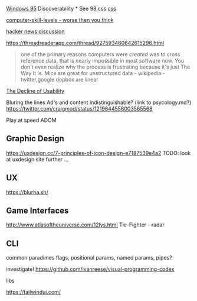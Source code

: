 [Windows 95](https://twitter.com/tuomassalo/status/978717292023500805)
Discoverability
    * See 98.css [css](./css.md)

[computer-skill-levels - worse then you think](https://www.nngroup.com/articles/computer-skill-levels/)

[hacker news discussion](https://news.ycombinator.com/item?id=21037674)

https://threadreaderapp.com/thread/927593460642615296.html
> one of the primary reasons computers were *created* was to cross reference data. that is nearly impossible in most software now.
> You don't even realize why the process is frustrating because it's just The Way It Is.
> Mice are great for unstructured data - wikipedia - twitter,google dopbox are linear

[The Decline of Usability](https://datagubbe.se/decusab/)

Bluring the lines
Ad's and content indistinguishable?
(link to psycology.md?)
https://twitter.com/craigmod/status/1219644556003565568


Play at speed
ADOM



Graphic Design
--------------

https://uxdesign.cc/7-principles-of-icon-design-e7187539e4a2
TODO: look at uxdesign site further ...

UX
--

https://blurha.sh/


Game Interfaces
---------------

http://www.atlasoftheuniverse.com/12lys.html
Tie-Fighter - radar

CLI
---
common paradimes
flags, positional params, named params, pipes?


investigate!
https://github.com/ivanreese/visual-programming-codex


libs

https://tailwindui.com/